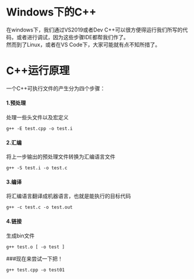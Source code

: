 # Windows下的C++
在windows下，我们通过VS2019或者Dev C++可以很方便得运行我们所写的代码，或者进行调试，因为这些步骤IDE都帮我们作了。  
然而到了Linux，或者在VS Code下，大家可能就有点不知所措了。

# C++运行原理
一个C++可执行文件的产生分为四个步骤：
#### 1.预处理
处理一些头文件以及宏定义
```
g++ -E test.cpp -o test.i
```
#### 2.汇编
将上一步输出的预处理文件转换为汇编语言文件
```
g++ -S test.i -o test.c
```
#### 3.编译
将汇编语言翻译成机器语言，也就是能执行的目标代码
```
g++ -c test.c -o test.out
```

#### 4.链接
生成bin文件
```
g++ test.o [ -o test ]
```

###现在来尝试一下把！
```
g++ test.cpp -o test01
```